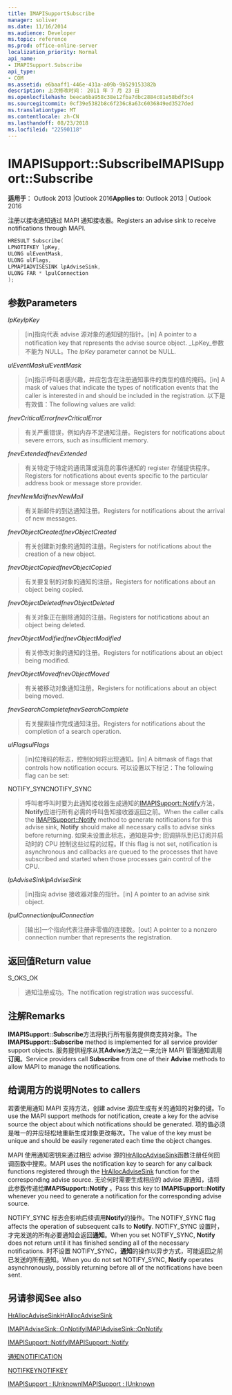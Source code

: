 ```yaml
---
title: IMAPISupportSubscribe
manager: soliver
ms.date: 11/16/2014
ms.audience: Developer
ms.topic: reference
ms.prod: office-online-server
localization_priority: Normal
api_name:
- IMAPISupport.Subscribe
api_type:
- COM
ms.assetid: e6baaff1-446e-431a-a09b-9b529153382b
description: 上次修改时间： 2011 年 7 月 23 日
ms.openlocfilehash: beeca6ba958c38e12fba7dbc2884c81e58bdf3c4
ms.sourcegitcommit: 0cf39e5382b8c6f236c8a63c6036849ed3527ded
ms.translationtype: MT
ms.contentlocale: zh-CN
ms.lasthandoff: 08/23/2018
ms.locfileid: "22590118"
---
```

# <a name="imapisupportsubscribe"></a><span data-ttu-id="e329a-103">IMAPISupport::Subscribe</span><span class="sxs-lookup"><span data-stu-id="e329a-103">IMAPISupport::Subscribe</span></span>

  
  
<span data-ttu-id="e329a-104">**适用于**： Outlook 2013 |Outlook 2016</span><span class="sxs-lookup"><span data-stu-id="e329a-104">**Applies to**: Outlook 2013 | Outlook 2016</span></span> 
  
<span data-ttu-id="e329a-105">注册以接收通知通过 MAPI 通知接收器。</span><span class="sxs-lookup"><span data-stu-id="e329a-105">Registers an advise sink to receive notifications through MAPI.</span></span>
  
```cpp
HRESULT Subscribe(
LPNOTIFKEY lpKey,
ULONG ulEventMask,
ULONG ulFlags,
LPMAPIADVISESINK lpAdviseSink,
ULONG FAR * lpulConnection
);
```

## <a name="parameters"></a><span data-ttu-id="e329a-106">参数</span><span class="sxs-lookup"><span data-stu-id="e329a-106">Parameters</span></span>

 <span data-ttu-id="e329a-107">_lpKey_</span><span class="sxs-lookup"><span data-stu-id="e329a-107">_lpKey_</span></span>
  
> <span data-ttu-id="e329a-108">[in]指向代表 advise 源对象的通知键的指针。</span><span class="sxs-lookup"><span data-stu-id="e329a-108">[in] A pointer to a notification key that represents the advise source object.</span></span> <span data-ttu-id="e329a-109">_LpKey_参数不能为 NULL。</span><span class="sxs-lookup"><span data-stu-id="e329a-109">The  _lpKey_ parameter cannot be NULL.</span></span> 
    
 <span data-ttu-id="e329a-110">_ulEventMask_</span><span class="sxs-lookup"><span data-stu-id="e329a-110">_ulEventMask_</span></span>
  
> <span data-ttu-id="e329a-111">[in]指示呼叫者感兴趣，并应包含在注册通知事件的类型的值的掩码。</span><span class="sxs-lookup"><span data-stu-id="e329a-111">[in] A mask of values that indicate the types of notification events that the caller is interested in and should be included in the registration.</span></span> <span data-ttu-id="e329a-112">以下是有效值：</span><span class="sxs-lookup"><span data-stu-id="e329a-112">The following values are valid:</span></span>
    
 <span data-ttu-id="e329a-113">_fnevCriticalError_</span><span class="sxs-lookup"><span data-stu-id="e329a-113">_fnevCriticalError_</span></span>
  
> <span data-ttu-id="e329a-114">有关严重错误，例如内存不足通知注册。</span><span class="sxs-lookup"><span data-stu-id="e329a-114">Registers for notifications about severe errors, such as insufficient memory.</span></span>
    
 <span data-ttu-id="e329a-115">_fnevExtended_</span><span class="sxs-lookup"><span data-stu-id="e329a-115">_fnevExtended_</span></span>
  
> <span data-ttu-id="e329a-116">有关特定于特定的通讯簿或消息的事件通知的 register 存储提供程序。</span><span class="sxs-lookup"><span data-stu-id="e329a-116">Registers for notifications about events specific to the particular address book or message store provider.</span></span>
    
 <span data-ttu-id="e329a-117">_fnevNewMail_</span><span class="sxs-lookup"><span data-stu-id="e329a-117">_fnevNewMail_</span></span>
  
> <span data-ttu-id="e329a-118">有关新邮件的到达通知注册。</span><span class="sxs-lookup"><span data-stu-id="e329a-118">Registers for notifications about the arrival of new messages.</span></span> 
    
 <span data-ttu-id="e329a-119">_fnevObjectCreated_</span><span class="sxs-lookup"><span data-stu-id="e329a-119">_fnevObjectCreated_</span></span>
  
> <span data-ttu-id="e329a-120">有关创建新对象的通知的注册。</span><span class="sxs-lookup"><span data-stu-id="e329a-120">Registers for notifications about the creation of a new object.</span></span>
    
 <span data-ttu-id="e329a-121">_fnevObjectCopied_</span><span class="sxs-lookup"><span data-stu-id="e329a-121">_fnevObjectCopied_</span></span>
  
> <span data-ttu-id="e329a-122">有关要复制的对象的通知的注册。</span><span class="sxs-lookup"><span data-stu-id="e329a-122">Registers for notifications about an object being copied.</span></span>
    
 <span data-ttu-id="e329a-123">_fnevObjectDeleted_</span><span class="sxs-lookup"><span data-stu-id="e329a-123">_fnevObjectDeleted_</span></span>
  
> <span data-ttu-id="e329a-124">有关对象正在删除通知的注册。</span><span class="sxs-lookup"><span data-stu-id="e329a-124">Registers for notifications about an object being deleted.</span></span>
    
 <span data-ttu-id="e329a-125">_fnevObjectModified_</span><span class="sxs-lookup"><span data-stu-id="e329a-125">_fnevObjectModified_</span></span>
  
> <span data-ttu-id="e329a-126">有关修改对象的通知的注册。</span><span class="sxs-lookup"><span data-stu-id="e329a-126">Registers for notifications about an object being modified.</span></span>
    
 <span data-ttu-id="e329a-127">_fnevObjectMoved_</span><span class="sxs-lookup"><span data-stu-id="e329a-127">_fnevObjectMoved_</span></span>
  
> <span data-ttu-id="e329a-128">有关被移动对象通知注册。</span><span class="sxs-lookup"><span data-stu-id="e329a-128">Registers for notifications about an object being moved.</span></span>
    
 <span data-ttu-id="e329a-129">_fnevSearchComplete_</span><span class="sxs-lookup"><span data-stu-id="e329a-129">_fnevSearchComplete_</span></span>
  
> <span data-ttu-id="e329a-130">有关搜索操作完成通知注册。</span><span class="sxs-lookup"><span data-stu-id="e329a-130">Registers for notifications about the completion of a search operation.</span></span>
    
 <span data-ttu-id="e329a-131">_ulFlags_</span><span class="sxs-lookup"><span data-stu-id="e329a-131">_ulFlags_</span></span>
  
> <span data-ttu-id="e329a-132">[in]位掩码的标志，控制如何将出现通知。</span><span class="sxs-lookup"><span data-stu-id="e329a-132">[in] A bitmask of flags that controls how notification occurs.</span></span> <span data-ttu-id="e329a-133">可以设置以下标记：</span><span class="sxs-lookup"><span data-stu-id="e329a-133">The following flag can be set:</span></span>
    
<span data-ttu-id="e329a-134">NOTIFY_SYNC</span><span class="sxs-lookup"><span data-stu-id="e329a-134">NOTIFY_SYNC</span></span> 
  
> <span data-ttu-id="e329a-135">呼叫者呼叫时要为此通知接收器生成通知的[IMAPISupport::Notify](imapisupport-notify.md)方法， **Notify**应进行所有必需的呼叫告知接收器返回之前。</span><span class="sxs-lookup"><span data-stu-id="e329a-135">When the caller calls the [IMAPISupport::Notify](imapisupport-notify.md) method to generate notifications for this advise sink, **Notify** should make all necessary calls to advise sinks before returning.</span></span> <span data-ttu-id="e329a-136">如果未设置此标志，通知是异步; 回调排队到已订阅并启动时的 CPU 控制这些过程的过程。</span><span class="sxs-lookup"><span data-stu-id="e329a-136">If this flag is not set, notification is asynchronous and callbacks are queued to the processes that have subscribed and started when those processes gain control of the CPU.</span></span> 
    
 <span data-ttu-id="e329a-137">_lpAdviseSink_</span><span class="sxs-lookup"><span data-stu-id="e329a-137">_lpAdviseSink_</span></span>
  
> <span data-ttu-id="e329a-138">[in]指向 advise 接收器对象的指针。</span><span class="sxs-lookup"><span data-stu-id="e329a-138">[in] A pointer to an advise sink object.</span></span> 
    
 <span data-ttu-id="e329a-139">_lpulConnection_</span><span class="sxs-lookup"><span data-stu-id="e329a-139">_lpulConnection_</span></span>
  
> <span data-ttu-id="e329a-140">[输出]一个指向代表注册非零值的连接数。</span><span class="sxs-lookup"><span data-stu-id="e329a-140">[out] A pointer to a nonzero connection number that represents the registration.</span></span>
    
## <a name="return-value"></a><span data-ttu-id="e329a-141">返回值</span><span class="sxs-lookup"><span data-stu-id="e329a-141">Return value</span></span>

<span data-ttu-id="e329a-142">S_OK</span><span class="sxs-lookup"><span data-stu-id="e329a-142">S_OK</span></span> 
  
> <span data-ttu-id="e329a-143">通知注册成功。</span><span class="sxs-lookup"><span data-stu-id="e329a-143">The notification registration was successful.</span></span>
    
## <a name="remarks"></a><span data-ttu-id="e329a-144">注解</span><span class="sxs-lookup"><span data-stu-id="e329a-144">Remarks</span></span>

<span data-ttu-id="e329a-145">**IMAPISupport::Subscribe**方法将执行所有服务提供商支持对象。</span><span class="sxs-lookup"><span data-stu-id="e329a-145">The **IMAPISupport::Subscribe** method is implemented for all service provider support objects.</span></span> <span data-ttu-id="e329a-146">服务提供程序从其**Advise**方法之一来允许 MAPI 管理通知调用**订阅**。</span><span class="sxs-lookup"><span data-stu-id="e329a-146">Service providers call **Subscribe** from one of their **Advise** methods to allow MAPI to manage the notifications.</span></span> 
  
## <a name="notes-to-callers"></a><span data-ttu-id="e329a-147">给调用方的说明</span><span class="sxs-lookup"><span data-stu-id="e329a-147">Notes to callers</span></span>

<span data-ttu-id="e329a-148">若要使用通知 MAPI 支持方法，创建 advise 源应生成有关的通知的对象的键。</span><span class="sxs-lookup"><span data-stu-id="e329a-148">To use the MAPI support methods for notification, create a key for the advise source the object about which notifications should be generated.</span></span> <span data-ttu-id="e329a-149">项的值必须是唯一的并应轻松地重新生成对象更改每次。</span><span class="sxs-lookup"><span data-stu-id="e329a-149">The value of the key must be unique and should be easily regenerated each time the object changes.</span></span> 
  
<span data-ttu-id="e329a-150">MAPI 使用通知密钥来通过相应 advise 源的[HrAllocAdviseSink](hrallocadvisesink.md)函数注册任何回调函数中搜索。</span><span class="sxs-lookup"><span data-stu-id="e329a-150">MAPI uses the notification key to search for any callback functions registered through the [HrAllocAdviseSink](hrallocadvisesink.md) function for the corresponding advise source.</span></span> <span data-ttu-id="e329a-151">无论何时需要生成相应的 advise 源通知，请将此参数传递给**IMAPISupport::Notify** 。</span><span class="sxs-lookup"><span data-stu-id="e329a-151">Pass this key to **IMAPISupport::Notify** whenever you need to generate a notification for the corresponding advise source.</span></span> 
  
<span data-ttu-id="e329a-152">NOTIFY_SYNC 标志会影响后续调用**Notify**的操作。</span><span class="sxs-lookup"><span data-stu-id="e329a-152">The NOTIFY_SYNC flag affects the operation of subsequent calls to **Notify**.</span></span> <span data-ttu-id="e329a-153">NOTIFY_SYNC 设置时，才完发送的所有必要通知会返回**通知**。</span><span class="sxs-lookup"><span data-stu-id="e329a-153">When you set NOTIFY_SYNC, **Notify** does not return until it has finished sending all of the necessary notifications.</span></span> <span data-ttu-id="e329a-154">时不设置 NOTIFY_SYNC，**通知**的操作以异步方式，可能返回之前已发送的所有通知。</span><span class="sxs-lookup"><span data-stu-id="e329a-154">When you do not set NOTIFY_SYNC, **Notify** operates asynchronously, possibly returning before all of the notifications have been sent.</span></span> 
  
## <a name="see-also"></a><span data-ttu-id="e329a-155">另请参阅</span><span class="sxs-lookup"><span data-stu-id="e329a-155">See also</span></span>



[<span data-ttu-id="e329a-156">HrAllocAdviseSink</span><span class="sxs-lookup"><span data-stu-id="e329a-156">HrAllocAdviseSink</span></span>](hrallocadvisesink.md)
  
[<span data-ttu-id="e329a-157">IMAPIAdviseSink::OnNotify</span><span class="sxs-lookup"><span data-stu-id="e329a-157">IMAPIAdviseSink::OnNotify</span></span>](imapiadvisesink-onnotify.md)
  
[<span data-ttu-id="e329a-158">IMAPISupport::Notify</span><span class="sxs-lookup"><span data-stu-id="e329a-158">IMAPISupport::Notify</span></span>](imapisupport-notify.md)
  
[<span data-ttu-id="e329a-159">通知</span><span class="sxs-lookup"><span data-stu-id="e329a-159">NOTIFICATION</span></span>](notification.md)
  
[<span data-ttu-id="e329a-160">NOTIFKEY</span><span class="sxs-lookup"><span data-stu-id="e329a-160">NOTIFKEY</span></span>](notifkey.md)
  
[<span data-ttu-id="e329a-161">IMAPISupport : IUnknown</span><span class="sxs-lookup"><span data-stu-id="e329a-161">IMAPISupport : IUnknown</span></span>](imapisupportiunknown.md)

